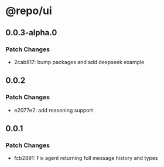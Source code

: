 # @repo/ui

## 0.0.3-alpha.0

### Patch Changes

- 2cab817: bump packages and add deepseek example

## 0.0.2

### Patch Changes

- e2077e2: add reasoning support

## 0.0.1

### Patch Changes

- fcb2891: Fix agent returning full message history and types

